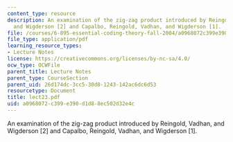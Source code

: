 ```yaml
---
content_type: resource
description: An examination of the zig-zag product introduced by Reingold, Vadhan,
  and Wigderson [2] and Capalbo, Reingold, Vadhan, and Wigderson [1].
file: /courses/6-895-essential-coding-theory-fall-2004/a0968072c399e390d1d88ec502d32e4c_lect23.pdf
file_type: application/pdf
learning_resource_types:
- Lecture Notes
license: https://creativecommons.org/licenses/by-nc-sa/4.0/
ocw_type: OCWFile
parent_title: Lecture Notes
parent_type: CourseSection
parent_uid: 26d174dc-3cc5-30d8-1243-142ac6dc6d53
resourcetype: Document
title: lect23.pdf
uid: a0968072-c399-e390-d1d8-8ec502d32e4c
---
```

An examination of the zig-zag product introduced by Reingold, Vadhan, and Wigderson [2] and Capalbo, Reingold, Vadhan, and Wigderson [1].